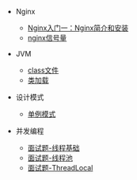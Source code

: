 - Nginx
	- [Nginx入门一：Nginx简介和安装](nginx/Nginx简介和安装.md)
	- [nginx信号量](nginx/nginx信号量.md)
- JVM
	- [class文件](JVM/Class文件.md)
	- [类加载](JVM/类加载机制.md)
- 设计模式
	- [单例模式](designPatterns/单例模式.md)

- 并发编程
   - [面试题-线程基础](并发编程/面试题-线程基础.md)
   - [面试题-线程池](并发编程/面试题-线程池.md)   
   - [面试题-ThreadLocal](并发编程/面试题-ThreadLocal.md)